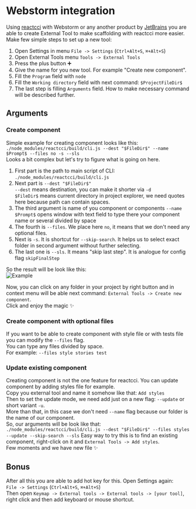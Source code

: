 # Webstorm integration
Using [reactcci](https://github.com/coolassassin/reactcci) with Webstorm or any another product by [JetBrains](https://www.jetbrains.com) you are able to create External Tool to make scaffolding with reactcci more easier.  
Make few simple steps to set up a new tool:  
1. Open Settings in menu `File -> Settings` (`Ctrl+Alt+S`, `⌘+Alt+S`)
2. Open External Tools menu `Tools -> External Tools`
3. Press the plus button ➕
4. Give the name for you new tool. For example "Create new component".
5. Fill the `Program` field with `node`
6. Fill the `Working directory` field with next command: `$ProjectFileDir$`
7. The last step is filling `Arguments` field. How to make necessary command will be described further.

## Arguments
### Create component
Simple example for creating component looks like this:  
`./node_modules/reactcci/build/cli.js --dest "$FileDir$" --name $Prompt$ --files no -s --sls`  
Looks a bit complex but let's try to figure what is going on here.
1. First part is the path to main script of CLI:   
    `./node_modules/reactcci/build/cli.js`
2. Next part is `--dest "$FileDir$"`  
    `--dest` means destination, you can make it shorter via `-d`  
    `$FileDir$` means current directory in project explorer, we need quotes here because path can contain spaces.
3. The third argument is name of you component or components `--name`  
    `$Prompt$` opens window with text field to type there your component name or several divided by space
4. The fourth is `--files`. We place here `no`, it means that we don't need any optional files.
5. Next is `-s`. It is shortcut for `--skip-search`. It helps us to select exact folder in second argument without further selecting.
6. The last one is `--sls`. It means "skip last step". It is analogue for config flag `skipFinalStep`

So the result will be look like this:  
![Example](https://raw.githubusercontent.com/coolassassin/reactcci/master/docs/createcomponentexample.png)  

Now, you can click on any folder in your project by right button and in context menu will be able next command: `External Tools -> Create new component`.  
Click and enjoy the magic ✨

### Create component with optional files
If you want to be able to create component with style file or with tests file you can modify the `--files` flag.  
You can type any files divided by space.  
For example: `--files style stories test`

### Update existing component
Creating component is not the one feature for reactcci. You can update component by adding styles file for example.  
Copy you external tool and name it somehow like that: `Add styles`  
Then to set the update mode, we need add just on a new flag: `--update` or short variant `-u`.  
More than that, in this case we don't need `--name` flag because our folder is the name of our component.  
So, our arguments will be look like that:  
`./node_modules/reactcci/build/cli.js --dest "$FileDir$" --files styles --update --skip-search --sls`
Easy way to try this is to find an existing component, right-click on it and `External Tools -> Add styles`.  
Few moments and we have new file ✨

## Bonus
After all this you are able to add hot key for this. Open Settings again:  
`File -> Settings` (`Ctrl+Alt+S`, `⌘+Alt+S`)  
Then open `Keymap -> External tools -> External tools -> [your tool]`, right click and then add keyboard or mouse shortcut.
